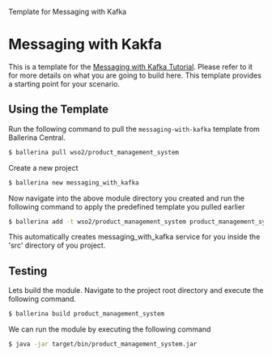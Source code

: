 Template for Messaging with Kafka

# Messaging with Kakfa

This is a template for the [Messaging with Kafka Tutorial](https://ei.docs.wso2.com/en/7.0.0/ballerina-integrator/learn/tutorials/messaging-integrations/messaging-with-kafka/1/).
Please refer to it for more details on what you are going to build here. This template provides a starting point for your scenario. 

## Using the Template

Run the following command to pull the `messaging-with-kafka` template from Ballerina Central.

```bash
$ ballerina pull wso2/product_management_system
```

Create a new project

```bash
$ ballerina new messaging_with_kafka
```

Now navigate into the above module directory you created and run the following command to apply the predefined template you pulled earlier

```bash
$ ballerina add -t wso2/product_management_system product_management_system
```

This automatically creates messaging_with_kafka service for you inside the 'src' directory of you project.

## Testing
Lets build the module. Navigate to the project root directory and execute the following command.

```bash
$ ballerina build product_management_system
```

We can run the module by executing the following command

```bash
$ java -jar target/bin/product_management_system.jar
```

